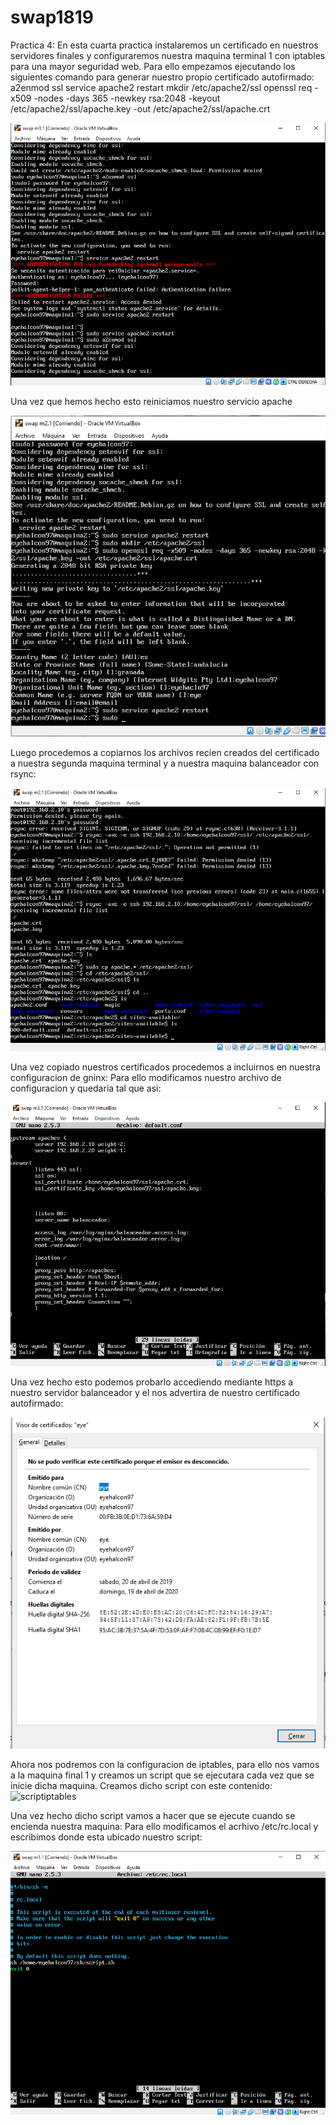# swap1819
Practica 4:
En esta cuarta practica instalaremos un certificado en nuestros servidores finales y configuraremos nuestra maquina terminal 1 con iptables para una mayor seguridad web.
Para ello empezamos ejecutando los siguientes comando para generar nuestro propio certificado autofirmado:
a2enmod ssl
service apache2 restart
mkdir /etc/apache2/ssl
openssl req -x509 -nodes -days 365 -newkey rsa:2048 -keyout /etc/apache2/ssl/apache.key -out /etc/apache2/ssl/apache.crt

![instaladorcertificado](./capturas/img4.1.PNG)

Una vez que hemos hecho esto reiniciamos nuestro servicio apache

![rebootapache](./capturas/img4.3.PNG)

Luego procedemos a copiarnos los archivos recien creados del certificado a nuestra segunda maquina terminal y a nuestra maquina balanceador con rsync:

![copiacertificado](./capturas/img4.4.PNG)


Una vez copiado nuestros certificados procedemos a incluirnos en nuestra configuracion de gninx:
Para ello modificamos nuestro archivo de configuracion y quedaria tal que asi:

![configuracion nginx](./capturas/img4.5.PNG)

Una vez hecho esto podemos probarlo accediendo mediante https a nuestro servidor balanceador y el nos advertira de nuestro certificado autofirmado:

![certificado](./capturas/img4.6.PNG)


Ahora nos podremos con la configuracion de iptables, para ello nos vamos a la maquina final 1 y creamos un script que se ejecutara cada vez que se inicie dicha maquina. 
Creamos dicho script con este contenido:
![scriptiptables](./caprturas/img4.8.PNG)


Una vez hecho dicho script vamos a hacer que se ejecute cuando se encienda nuestra maquina:
Para ello modificamos el acrhivo /etc/rc.local y escribimos donde esta ubicado nuestro script:

![scriptalinicio](./capturas/img4.9.PNG)